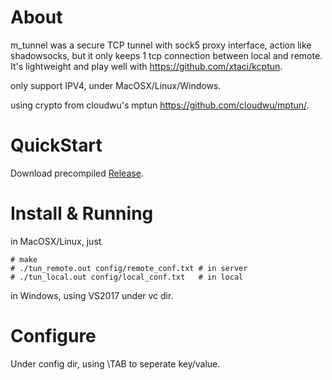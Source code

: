 
# About

m_tunnel was a secure TCP tunnel with sock5 proxy interface, action like shadowsocks, but it only keeps 1 tcp connection between local and remote. It's lightweight and play well with https://github.com/xtaci/kcptun.

only support IPV4, under MacOSX/Linux/Windows. 

using crypto from cloudwu's mptun https://github.com/cloudwu/mptun/.




# QuickStart

Download precompiled [Release](https://github.com/lalawue/m_tunnel/releases).





# Install & Running

in MacOSX/Linux, just

```
# make
# ./tun_remote.out config/remote_conf.txt # in server
# ./tun_local.out config/local_conf.txt   # in local
```

in Windows, using VS2017 under vc dir.





# Configure

Under config dir, using \TAB to seperate key/value.
